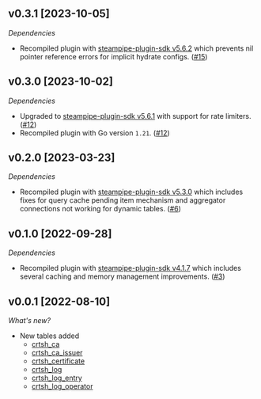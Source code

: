 ## v0.3.1 [2023-10-05]

_Dependencies_

- Recompiled plugin with [steampipe-plugin-sdk v5.6.2](https://github.com/turbot/steampipe-plugin-sdk/blob/main/CHANGELOG.md#v562-2023-10-03) which prevents nil pointer reference errors for implicit hydrate configs. ([#15](https://github.com/turbot/steampipe-plugin-crtsh/pull/15))

## v0.3.0 [2023-10-02]

_Dependencies_

- Upgraded to [steampipe-plugin-sdk v5.6.1](https://github.com/turbot/steampipe-plugin-sdk/blob/main/CHANGELOG.md#v561-2023-09-29) with support for rate limiters. ([#12](https://github.com/turbot/steampipe-plugin-crtsh/pull/12))
- Recompiled plugin with Go version `1.21`. ([#12](https://github.com/turbot/steampipe-plugin-crtsh/pull/12))

## v0.2.0 [2023-03-23]

_Dependencies_

- Recompiled plugin with [steampipe-plugin-sdk v5.3.0](https://github.com/turbot/steampipe-plugin-sdk/blob/main/CHANGELOG.md#v530-2023-03-16) which includes fixes for query cache pending item mechanism and aggregator connections not working for dynamic tables. ([#6](https://github.com/turbot/steampipe-plugin-crtsh/pull/6))

## v0.1.0 [2022-09-28]

_Dependencies_

- Recompiled plugin with [steampipe-plugin-sdk v4.1.7](https://github.com/turbot/steampipe-plugin-sdk/blob/main/CHANGELOG.md#v417-2022-09-08) which includes several caching and memory management improvements. ([#3](https://github.com/turbot/steampipe-plugin-crtsh/pull/3))

## v0.0.1 [2022-08-10]

_What's new?_

- New tables added
  - [crtsh_ca](https://https://hub.steampipe.io/plugins/turbot/crtsh/tables/crtsh_ca)
  - [crtsh_ca_issuer](https://https://hub.steampipe.io/plugins/turbot/crtsh/tables/crtsh_ca_issuer)
  - [crtsh_certificate](https://https://hub.steampipe.io/plugins/turbot/crtsh/tables/crtsh_certificate)
  - [crtsh_log](https://https://hub.steampipe.io/plugins/turbot/crtsh/tables/crtsh_log)
  - [crtsh_log_entry](https://https://hub.steampipe.io/plugins/turbot/crtsh/tables/crtsh_log_entry)
  - [crtsh_log_operator](https://https://hub.steampipe.io/plugins/turbot/crtsh/tables/crtsh_log_operator)
